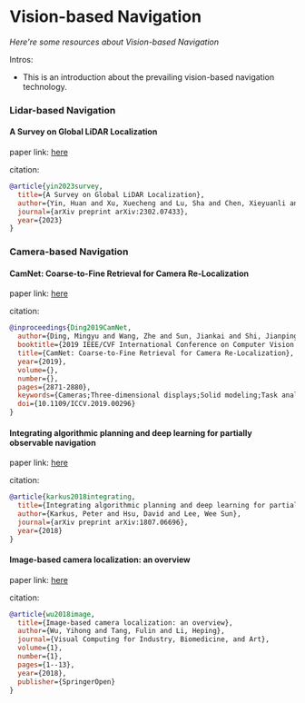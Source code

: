 # Vision-based Navigation
*Here're some resources about Vision-based Navigation*

Intros:
* This is an introduction about the prevailing vision-based navigation technology.

### Lidar-based Navigation

#### A Survey on Global LiDAR Localization

paper link: [here](https://arxiv.org/pdf/2302.07433)

citation: 
```bibtex
@article{yin2023survey,
  title={A Survey on Global LiDAR Localization},
  author={Yin, Huan and Xu, Xuecheng and Lu, Sha and Chen, Xieyuanli and Xiong, Rong and Shen, Shaojie and Stachniss, Cyrill and Wang, Yue},
  journal={arXiv preprint arXiv:2302.07433},
  year={2023}
}
```
    
### Camera-based Navigation


#### CamNet: Coarse-to-Fine Retrieval for Camera Re-Localization

paper link: [here](https://openaccess.thecvf.com/content_ICCV_2019/papers/Ding_CamNet_Coarse-to-Fine_Retrieval_for_Camera_Re-Localization_ICCV_2019_paper.pdf)

citation:

```bibtex
@inproceedings{Ding2019CamNet,
  author={Ding, Mingyu and Wang, Zhe and Sun, Jiankai and Shi, Jianping and Luo, Ping},
  booktitle={2019 IEEE/CVF International Conference on Computer Vision (ICCV)}, 
  title={CamNet: Coarse-to-Fine Retrieval for Camera Re-Localization}, 
  year={2019},
  volume={},
  number={},
  pages={2871-2880},
  keywords={Cameras;Three-dimensional displays;Solid modeling;Task analysis;Predictive models;Training;Artificial neural networks},
  doi={10.1109/ICCV.2019.00296}
}
```


#### Integrating algorithmic planning and deep learning for partially observable navigation

paper link: [here](https://arxiv.org/pdf/1807.06696)

citation: 
```bibtex
@article{karkus2018integrating,
  title={Integrating algorithmic planning and deep learning for partially observable navigation},
  author={Karkus, Peter and Hsu, David and Lee, Wee Sun},
  journal={arXiv preprint arXiv:1807.06696},
  year={2018}
}
```
    

#### Image-based camera localization: an overview

paper link: [here](https://vciba.springeropen.com/articles/10.1186/s42492-018-0008-z)

citation: 
```bibtex
@article{wu2018image,
  title={Image-based camera localization: an overview},
  author={Wu, Yihong and Tang, Fulin and Li, Heping},
  journal={Visual Computing for Industry, Biomedicine, and Art},
  volume={1},
  number={1},
  pages={1--13},
  year={2018},
  publisher={SpringerOpen}
}
```
